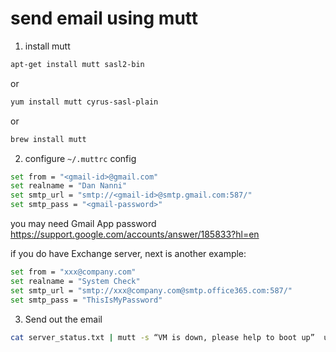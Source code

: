 # send email using mutt
1. install mutt
```bash
apt-get install mutt sasl2-bin 
```
or 
```bash
yum install mutt cyrus-sasl-plain
```
or 
```bash
brew install mutt
```

2. configure `~/.muttrc` config
```bash
set from = "<gmail-id>@gmail.com"
set realname = "Dan Nanni"
set smtp_url = "smtp://<gmail-id>@smtp.gmail.com:587/"
set smtp_pass = "<gmail-password>"
```
you may need Gmail App password https://support.google.com/accounts/answer/185833?hl=en 

if you do have Exchange server, next is another example:
```bash
set from = "xxx@company.com"
set realname = "System Check"
set smtp_url = "smtp://xxx@company.com@smtp.office365.com:587/"
set smtp_pass = "ThisIsMyPassword"
```

3. Send out the email
```bash
cat server_status.txt | mutt -s “VM is down, please help to boot up”  user1@company.com,user2@company.com -c myself@company.com -c myManager@company.com
```

